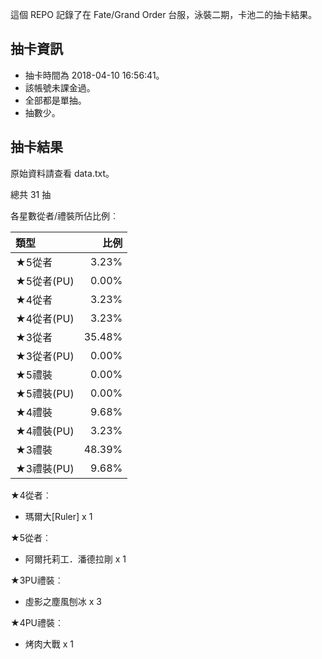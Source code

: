 這個 REPO 記錄了在 Fate/Grand Order 台服，泳裝二期，卡池二的抽卡結果。

抽卡資訊
-------

* 抽卡時間為 2018-04-10 16:56:41。
* 該帳號未課金過。
* 全部都是單抽。
* 抽數少。

抽卡結果
-------

原始資料請查看 data.txt。

總共 31 抽

各星數從者/禮裝所佔比例︰

| 類型        |   比例 |
| :---------- | -----: |
| ★5從者     |  3.23% |
| ★5從者(PU) |  0.00% |
| ★4從者     |  3.23% |
| ★4從者(PU) |  3.23% |
| ★3從者     | 35.48% |
| ★3從者(PU) |  0.00% |
| ★5禮裝     |  0.00% |
| ★5禮裝(PU) |  0.00% |
| ★4禮裝     |  9.68% |
| ★4禮裝(PU) |  3.23% |
| ★3禮裝     | 48.39% |
| ★3禮裝(PU) |  9.68% |

★4從者︰

* 瑪爾大[Ruler] x 1

★5從者︰

* 阿爾托莉工．潘德拉剛 x 1

★3PU禮裝︰

* 虛影之塵風刨冰 x 3

★4PU禮裝︰

* 烤肉大戰 x 1

